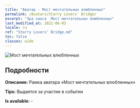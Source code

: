 ```yaml
---
title: "Аватар - Мост мечтательных влюбленных"
permalink: /Avatars/Starry Lovers' Bridge/
excerpt: "Эра хаоса  Мост мечтательных влюбленных"
last_modified_at: 2021-06-03
locale: ru
ref: "Starry Lovers' Bridge.md"
toc: false
classes: wide
---
```

 ![Мост мечтательных влюбленных](/images/a/avatarFrame_27.png)

## Подробности

 **Описание:** Рамка аватара «Мост мечтательных влюбленных» 

 **Tips:** Выдается за участие в событии 

 **Is available:**  - 

